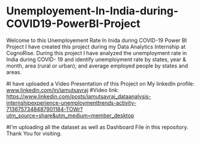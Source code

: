 # Unemployement-In-India-during-COVID19-PowerBI-Project
Welcome to this Unemployement Rate In Inida during COVID-19 Power BI Project
I have created this project during my Data Analytics Internship at CognoRise.
During this project I have analyzed the unemployment rate in India during COVID- 19
and identify unemployment rate by states, year & month, area (rural or urban); and average employed people by states and areas.

#I have uploaded a Video Presentation of this Project on My linkedIn profile: www.linkedin.com/in/iamutsavraj
#Video link: https://www.linkedin.com/posts/iamutsavraj_dataanalysis-internshipexperience-unemploymenttrends-activity-7136757348487901184-TOWr?utm_source=share&utm_medium=member_desktop

#I'm uploading all the dataset as well as Dashboard File in this repository.
Thank You for visiting.
